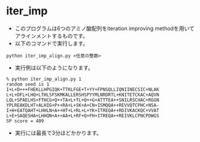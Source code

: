 # iter_imp

- このプログラムは6つのアミノ酸配列をiteration improving methodを用いてアラインメントするものです。
- 以下のコマンドで実行します。

```
python iter_imp_align.py <任意の整数>
```

- 実行例は以下のようになります。

```
% python iter_imp_align.py 1
random seed is 1
I+L+D+++FHEKLLHPGIQK+TTKLFGE+T+YY+FPNSQLLIQNIINECSIC+NLAK
L+L+DFL+LHQ+LTHLSFSKMKALLERSHSPYYMLNRDRTL+KNITETCKAC+AQVN
LQL+SPAELHS+FTHCG+Q++TA+L+TL+Q++G+ATTTEA++SNILRSCHAC+RGGN
YPLREAKDLHT+ALHIG+P++RA+L+SK+A+CN+ISMQQA++REVVQTCPHC+NSA-
I+H+EATQAHT+LHHLN+A++HT+L+RL+L+YK+ITREQA++RDIVKACKQC+VVAT
L+E+SAQESHA+LHHQN+A++AA+L+RF+Q+FH+ITREQA++REIVKLCPNCPDWGS
SP score = 409
```
- 実行には最長で3分ほどかかります。

